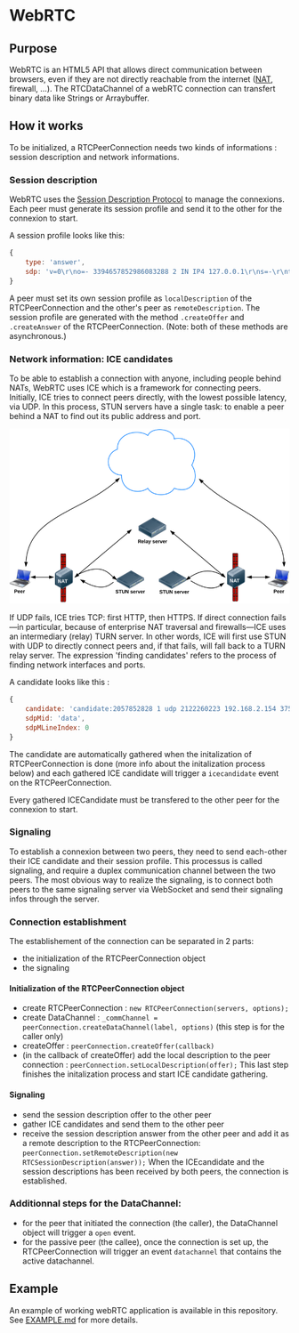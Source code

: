 # WebRTC

## Purpose

WebRTC is an HTML5 API that allows direct communication between browsers, even if they are not directly reachable from the internet ([NAT](https://en.wikipedia.org/wiki/Network_address_translation), firewall, …). The RTCDataChannel of a webRTC connection can transfert binary data like Strings or Arraybuffer.

## How it works

To be initialized, a RTCPeerConnection needs two kinds of informations : session description and network informations.

### Session description

WebRTC uses the [Session Description Protocol](https://en.wikipedia.org/wiki/Session_Description_Protocol) to manage the connexions. Each peer must generate its session profile and send it to the other for the connexion to start.

A session profile looks like this:

```JavaScript
{ 
    type: 'answer',
    sdp: 'v=0\r\no=- 3394657852986083288 2 IN IP4 127.0.0.1\r\ns=-\r\nt=0 0\r\na=msid-semantic: WMS\r\nm=application 9 DTLS/SCTP 5000\r\nc=IN IP4 0.0.0.0\r\nb=AS:30\r\na=ice-ufrag:WwpUj8o7RWyMEZB9\r\na=ice-pwd:NZefqLvcKh/PyRZAIwImcksN\r\na=fingerprint:sha-256 E6:5A:91:A4:D8:01:DC:78:0A:0A:87:BE:FA:1E:1C:72:5C:F3:9C:3E:51:D2:8B:FA:D0:07:D0:E2:5D:6D:E3:E0\r\na=setup:active\r\na=mid:data\r\na=sctpmap:5000 webrtc-datachannel 1024\r\n'
}
```

A peer must set its own session profile as `localDescription` of the RTCPeerConnection and the other's peer as `remoteDescription`.
The session profile are generated with the method `.createOffer` and `.createAnswer` of the RTCPeerConnection. (Note: both of these methods are asynchronous.)

### Network information: ICE candidates

To be able to establish a connection with anyone, including people behind NATs, WebRTC uses ICE which is a framework for connecting peers. Initially, ICE tries to connect peers directly, with the lowest possible latency, via UDP. In this process, STUN servers have a single task: to enable a peer behind a NAT to find out its public address and port. 

![Finding connection candidates](webRTC-images/stun.png)

If UDP fails, ICE tries TCP: first HTTP, then HTTPS. If direct connection fails—in particular, because of enterprise NAT traversal and firewalls—ICE uses an intermediary (relay) TURN server. In other words, ICE will first use STUN with UDP to directly connect peers and, if that fails, will fall back to a TURN relay server. The expression 'finding candidates' refers to the process of finding network interfaces and ports.

A candidate looks like this : 
```JavaScript
{ 
    candidate: 'candidate:2057852828 1 udp 2122260223 192.168.2.154 37576 typ host generation 0',
    sdpMid: 'data',
    sdpMLineIndex: 0 
}
```

The candidate are automatically gathered when the initalization of RTCPeerConnection is done (more info about the initalization process below) and each gathered ICE candidate will trigger a `icecandidate` event on the RTCPeerConnection. 

Every gathered ICECandidate must be transfered to the other peer for the connexion to start.

### Signaling

To establish a connexion between two peers, they need to send each-other their ICE candidate and their session profile. This processus is called signaling, and require a duplex communication channel between the two peers. The most obvious way to realize the signaling, is to connect both peers to the same signaling server via WebSocket and send their signaling infos through the server.

### Connection establishment

The establishement of the connection can be separated in 2 parts:
- the initialization of the RTCPeerConnection object
- the signaling
 
#### Initialization of the RTCPeerConnection object

- create RTCPeerConnection : `new RTCPeerConnection(servers, options);`
- create DataChannel : `_commChannel = peerConnection.createDataChannel(label, options)` (this step is for the caller only)
- createOffer : `peerConnection.createOffer(callback)`
- (in the callback of createOffer) add the local description to the peer connection : `peerConnection.setLocalDescription(offer);`
This last step finishes the initalization process and start ICE candidate gathering.

#### Signaling 
- send the session description offer to the other peer
- gather ICE candidates and send them to the other peer
- receive the session description answer from the other peer and add it as a remote description to the RTCPeerConnection: `peerConnection.setRemoteDescription(new RTCSessionDescription(answer));`
When the ICEcandidate and the session descriptions has been received by both peers, the connection is established.

### Additionnal steps for the DataChannel:
- for the peer that initiated the connection (the caller), the DataChannel object will trigger a `open` event.
- for the passive peer (the callee), once the connection is set up, the RTCPeerConnection will trigger an event `datachannel` that contains the active datachannel. 

## Example

An example of working webRTC application is available in this repository. See [EXAMPLE.md](EXAMPLE.md) for more details.